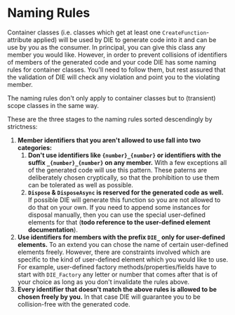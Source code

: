# Naming Rules

Container classes (i.e. classes which get at least one `CreateFunction`-attribute applied) will be used by DIE to generate code into it and can be use by you as the consumer. In principal, you can give this class any member you would like. However, in order to prevent collisions of identifiers of members of the generated code and your code DIE has some naming rules for container classes. You'll need to follow them, but rest assured that the validation of DIE will check any violation and point you to the violating member.

The naming rules don't only apply to container classes but to (transient) scope classes in the same way.

These are the three stages to the naming rules sorted descendingly by strictness:

1. **Member identifiers that you aren't allowed to use fall into two categories:**
    1. **Don't use identifiers like `{number}_{number}` or identifiers with the suffix `_{number}_{number}` on any member.** With a few exceptions all of the generated code will use this pattern. These paterns are deliberately chosen cryptically, so that the prohibition to use them can be tolerated as well as possible.
    1. **`Dispose` & `DisposeAsync` is reserved for the generated code as well.** If possible DIE will generate this function so you are not allowed to do that on your own. If you need to append some instances for disposal manually, then you can use the special user-defined elements for that (**todo reference to the user-defined element documentation**).
2. **Use identifiers for members with the prefix `DIE_` only for user-defined elements.** To an extend you can chose the name of certain user-defined elements freely. However, there are constraints involved which are specific to the kind of user-defined element which you would like to use. For example, user-defined factory methods/properties/fields have to start with `DIE_Factory` any letter or number that comes after that is of your choice as long as you don't invalidate the rules above.
3. **Every identifier that doesn't match the above rules is allowed to be chosen freely by you.** In that case DIE will guarantee you to be collision-free with the generated code.